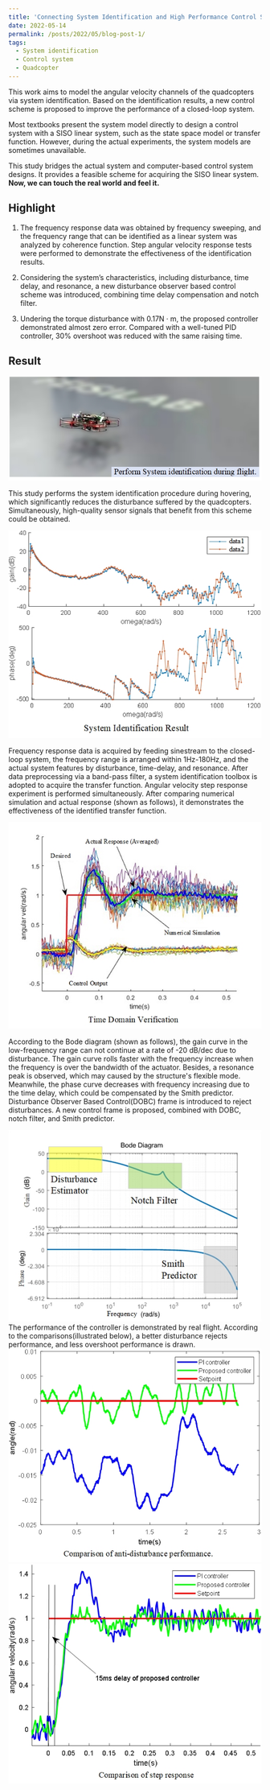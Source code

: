 ```yaml
---
title: 'Connecting System Identification and High Performance Control System Design for Quadcopters'
date: 2022-05-14
permalink: /posts/2022/05/blog-post-1/
tags:
  - System identification
  - Control system
  - Quadcopter
---
```

This work aims to model the angular velocity channels of the quadcopters via system identification. Based on the identification results, a new control scheme is proposed to improve the performance of a closed-loop system.

Most textbooks present the system model directly to design a control system with a SISO linear system, such as the state space model or transfer function. However, during the actual experiments, the system models are sometimes unavailable. 

This study bridges the actual system and computer-based control system designs. It provides a feasible scheme for acquiring the SISO linear system. __Now, we can touch the real world and feel it.__

## Highlight
1. The frequency response data was obtained by frequency sweeping, and the frequency range that can be
identified as a linear system was analyzed by coherence function. Step angular velocity response tests
were performed to demonstrate the effectiveness of the identification results.

2. Considering the system’s characteristics, including disturbance, time delay, and resonance, a new
disturbance observer based control scheme was introduced, combining time delay compensation and
notch filter.

3. Undering the torque disturbance with 0.17N · m, the proposed controller demonstrated almost zero error.
Compared with a well-tuned PID controller, 30% overshoot was reduced with the same raising time.

## Result
<center>
    <img src="/images/quadcopter_flying.jpg" alt="fly_sysident">
</center>

This study performs the system identification procedure during hovering, which significantly reduces the disturbance suffered by the quadcopters. Simultaneously, high-quality sensor signals that benefit from this scheme could be obtained.

<center>
    <img src="/images/sysident_result1.jpg" alt="fly_sysident_result1">
</center>

Frequency response data is acquired by feeding sinestream to the closed-loop system, the frequency range is arranged within 1Hz-180Hz, and the actual system features by disturbance, time-delay, and resonance. After data preprocessing via a band-pass filter, a system identification toolbox is adopted to acquire the transfer function. Angular velocity step response experiment is performed simultaneously. After comparing numerical simulation and actual response (shown as follows), it demonstrates the effectiveness of the identified transfer function.
<center>
    <img src="/images/sysident_result2.jpg" alt="fly_sysident_result2">
</center>

According to the Bode diagram (shown as follows), the gain curve in the low-frequency range can not continue at a rate of -20 dB/dec due to disturbance. The gain curve rolls faster with the frequency increase when the frequency is over the bandwidth of the actuator. Besides, a resonance peak is observed, which may caused by the structure's flexible mode. Meanwhile, the phase curve decreases with frequency increasing due to the time delay, which could be compensated by the Smith predictor. Disturbance Observer Based Control(DOBC) frame is introduced to reject disturbances. A new control frame is proposed, combined with DOBC, notch filter, and Smith predictor.
<center>
    <img src="/images/sysident_design_en.jpg" alt="design">
</center>
The performance of the controller is demonstrated by real flight. According to the comparisons(illustrated below),  a better disturbance rejects performance, and less overshoot performance is drawn.
<center>
    <img src="/images/performance_en1.jpg" alt="performance1">
</center>
<center>
    <img src="/images/performance_en2.jpg" alt="performance2">
</center>